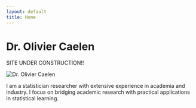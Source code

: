 ```yaml
---
layout: default
title: Home
---
```


<div class="banner">
  <h1>Dr. Olivier Caelen</h1>
  <p>SITE UNDER CONSTRUCTION!!</p>
</div>

<div class="profile">
  <!-- Remplacez "profile.jpg" par le nom de votre photo dans assets/images/ -->
  <img src="/assets/images/profile.jpg" alt="Dr. Olivier Caelen">
  <p>
    I am a statistician researcher with extensive experience in academia and industry. I focus on bridging academic research with practical applications in statistical learning.
  </p>
</div>
